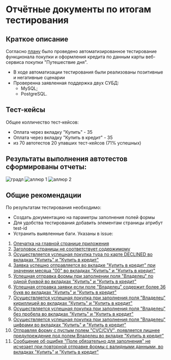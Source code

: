 # Отчётные документы по итогам тестирования
## Краткое описание
Согласно [плану](https://github.com/Nuriko13/QA-Diplom/blob/main/documents/Plan.md) было проведено автоматизированное тестирование функционала покупки и оформления кредита по данным карты веб-сервиса покупки "Путешествие дня".

+ В ходе автоматизации тестирования были реализованы позитивные и негативные сценарии
+ Проверенна заявленная поддержка двух СУБД:
  + MySQL;
  + PostgreSQL.

## Тест-кейсы

Общее колличество тест-кейсов:
+ Оплата через вкладку "Купить" - 35
+ Оплата через вкладку "Купить в кредит" - 35
+ из 70 автотестов 20 упавших тест-кейсов (71% успешных)

## Результаты выполнения автотестов сформированы отчеты:
![градл](https://github.com/user-attachments/assets/342f3a4e-f0e8-49e3-aa6e-4a4a44f661d5)
![аллюр 1](https://github.com/user-attachments/assets/348fbcdd-b375-4535-8ae1-09018528b554)
![аллюр 2](https://github.com/user-attachments/assets/61ad17d3-b35d-42ae-8b1a-d9d2070e2e64)

## Общие рекомендации
По результатам тестирования необходимо:
+ Создать документацию на параметры заполнения полей формы
+ Для удобства тестирования добавить элементам страницы атрибут test-id
+ Устранить выявленные баги. Указаны в issue:
1. [Опечатка на главной странице приложения](https://github.com/Nuriko13/QA-Diplom/issues/1)
2. [Заголовок страницы не соответствует содержимому](https://github.com/Nuriko13/QA-Diplom/issues/2)
3. [Осуществляется успешная покупка тура по карте DECLINED во вкладках "Купить" и "Купить в кредит"](https://github.com/Nuriko13/QA-Diplom/issues/3)
4. [Заявка успешно отправляется во вкладке "Купить в кредит" при значении месяца "00" во вкладках "Купить" и "Купить в кредит"](https://github.com/Nuriko13/QA-Diplom/issues/4)
5. [Успешная отправка формы при заполнении поля "Владелец" по одной буквой во вкладках "Купить" и "Купить в кредит"](https://github.com/Nuriko13/QA-Diplom/issues/5)
6. [Успешная отправка заявки если поле "Владелец" содержит более 36 букв во вкладках "Купить" и "Купить в кредит"](https://github.com/Nuriko13/QA-Diplom/issues/6)
7. [Осуществляется успешная покупка при заполнения поля "Владелец" кириллицей во вкладках "Купить" и "Купить в кредит"](https://github.com/Nuriko13/QA-Diplom/issues/7)
8. [Осуществляется успешная покупка при заполнения поля "Владелец" без пробела во вкладках "Купить" и "Купить в кредит"](https://github.com/Nuriko13/QA-Diplom/issues/8)
9. [Осуществляется успешная покупка при заполнения поля "Владелец" цифрами во вкладках "Купить" и "Купить в кредит"](https://github.com/Nuriko13/QA-Diplom/issues/9)
10. [Отправляя форму с пустым полем "CVC/CVV", появляется лишнее предупреждение под полем Владелец во вкладке "Купить в кредит"](https://github.com/Nuriko13/QA-Diplom/issues/10)
11. [Cообщение об ошибке "Поле обязательно для заполнения" не исчезает при повторной отправке формы с валидными данными, во вкладках "Купить" и "Купить в кредит"](https://github.com/Nuriko13/QA-Diplom/issues/11)
